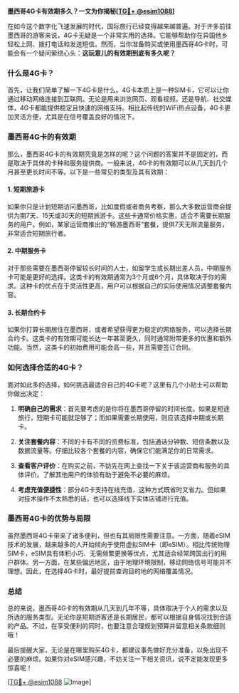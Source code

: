 **墨西哥4G卡有效期多久？一文为你揭秘[[TG💪+ @esim1088](https://t.me/s/esim1088)]**

在如今这个数字化飞速发展的时代，国际旅行已经变得越来越普遍。对于许多前往墨西哥的游客来说，4G卡无疑是一个非常实用的选择。它能够帮助你在异国他乡轻松上网、拨打电话和发送短信。然而，当你准备购买或使用墨西哥4G卡时，可能会有一个疑问萦绕心头：**这玩意儿的有效期到底有多久呢？**

### 什么是4G卡？

首先，让我们简单了解一下4G卡是什么。4G卡本质上是一种SIM卡，它可以让你通过移动网络连接到互联网。无论是用来浏览网页、观看视频，还是导航、社交媒体，4G卡都能提供稳定且快速的网络支持。相比起传统的WiFi热点设备，4G卡更加灵活方便，尤其是在信号覆盖良好的情况下。

### 墨西哥4G卡的有效期

那么，墨西哥4G卡的有效期究竟是怎样的呢？这个问题的答案并不是固定的，而是取决于具体的卡种和服务提供商。一般来说，4G卡的有效期可以从几天到几个月甚至更长时间不等。以下是一些常见的类型及其有效期：

#### 1. 短期旅游卡
如果你只是计划短期访问墨西哥，比如度假或者商务考察，那么大多数运营商会提供为期7天、15天或30天的短期旅游卡。这些卡通常价格实惠，适合不需要长期服务的用户。例如，某家运营商推出的“畅游墨西哥”套餐，提供7天无限流量服务，非常适合短期旅行者。

#### 2. 中期服务卡
对于那些需要在墨西哥停留较长时间的人士，如留学生或长期出差人员，中期服务卡可能是更好的选择。这类卡的有效期通常为3个月或6个月，具体取决于你的需求。这种卡的优点在于灵活性更高，用户可以根据自己的实际使用情况调整套餐内容。

#### 3. 长期合约卡
如果你打算长期居住在墨西哥，或者希望获得更为稳定的网络服务，可以选择长期合约卡。这类卡的有效期可能长达一年甚至更久，同时通常附带更多的优惠和额外功能。当然，这类卡的初始费用可能会高一些，并且需要签订合同。

### 如何选择合适的4G卡？

面对如此多的选择，如何挑选最适合自己的4G卡呢？这里有几个小贴士可以帮助你做出决定：

1. **明确自己的需求**：首先要考虑的是你将在墨西哥停留的时间长度。如果是短途旅行，短期卡可能就足够了；而如果需要长期使用，则应该选择中期或长期卡。
   
2. **关注套餐内容**：不同的卡有不同的资费标准，包括通话分钟数、短信条数以及数据流量等。仔细比较各个套餐的内容，确保它们能满足你的日常需求。

3. **查看客户评价**：在购买之前，不妨先在网上查找一下关于该运营商和服务的具体评价。了解其他用户的体验有助于避免不必要的麻烦。

4. **考虑充值便捷性**：部分4G卡支持在线充值，这种方式既省时又省力。但如果对技术操作不太熟悉的话，也可以选择线下实体店铺进行充值。

### 墨西哥4G卡的优势与局限

虽然墨西哥4G卡带来了诸多便利，但也有其局限性需要注意。一方面，随着eSIM技术的发展，越来越多的人开始倾向于使用虚拟SIM卡（即eSIM）。相比传统物理SIM卡，eSIM具有体积小巧、无需频繁更换等优点，尤其适合经常跨国出行的用户群体。另一方面，在某些偏远地区，由于地理环境限制，移动网络信号可能并不理想。因此，在选择4G卡时，最好提前查询目的地的网络覆盖情况。

### 总结

总的来说，墨西哥4G卡的有效期从几天到几年不等，具体取决于个人的需求以及所选的服务类型。无论你是短期游客还是长期居民，都可以根据自身情况找到合适的产品。不过，在享受便利的同时，也要注意合理规划预算并留意相关条款细则哦！

最后提醒大家，无论是在哪里购买4G卡，都建议事先做好充分准备，以免出现不必要的麻烦。如果你对eSIM感兴趣，不妨关注一下相关资讯，说不定能发现更多惊喜呢！

[[TG💪+ @esim1088](https://t.me/s/esim1088) ![Image](https://i.postimg.cc/4NQfJmqS/Snipaste-2025-05-13-00-14-12.png)]